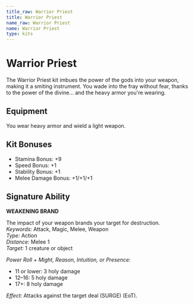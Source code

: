 ```yaml
---
title_raw: Warrior Priest
title: Warrior Priest
name_raw: Warrior Priest
name: Warrior Priest
type: kits
---
```


# Warrior Priest

The Warrior Priest kit imbues the power of the gods into your weapon, making it a smiting instrument. You wade into the fray without fear, thanks to the power of the divine… and the heavy armor you're wearing.

## Equipment

You wear heavy armor and wield a light weapon.

## Kit Bonuses

- Stamina Bonus: +9
- Speed Bonus: +1
- Stability Bonus: +1
- Melee Damage Bonus: +1/+1/+1

## Signature Ability

**WEAKENING BRAND**

The impact of your weapon brands your target for destruction.\
*Keywords:* Attack, Magic, Melee, Weapon\
*Type:* Action\
*Distance:* Melee 1\
*Target:* 1 creature or object

*Power Roll + Might, Reason, Intuition, or Presence:*

- 11 or lower: 3 holy damage
- 12–16: 5 holy damage
- 17+: 8 holy damage

*Effect:* Attacks against the target deal (SURGE) (EoT).
